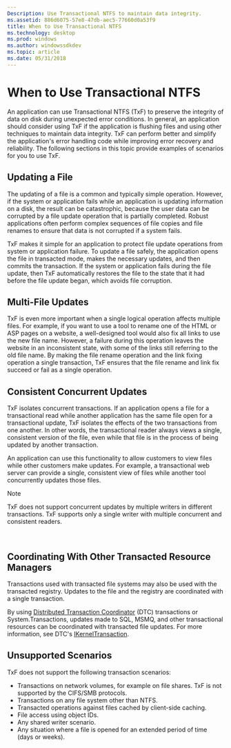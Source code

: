 ```yaml
---
Description: Use Transactional NTFS to maintain data integrity.
ms.assetid: 886d6075-57e8-47db-aec5-77660d0a53f9
title: When to Use Transactional NTFS
ms.technology: desktop
ms.prod: windows
ms.author: windowssdkdev
ms.topic: article
ms.date: 05/31/2018
---
```


# When to Use Transactional NTFS

An application can use Transactional NTFS (TxF) to preserve the integrity of data on disk during unexpected error conditions. In general, an application should consider using TxF if the application is flushing files and using other techniques to maintain data integrity. TxF can perform better and simplify the application's error handling code while improving error recovery and reliability. The following sections in this topic provide examples of scenarios for you to use TxF.

## Updating a File

The updating of a file is a common and typically simple operation. However, if the system or application fails while an application is updating information on a disk, the result can be catastrophic, because the user data can be corrupted by a file update operation that is partially completed. Robust applications often perform complex sequences of file copies and file renames to ensure that data is not corrupted if a system fails.

TxF makes it simple for an application to protect file update operations from system or application failure. To update a file safely, the application opens the file in transacted mode, makes the necessary updates, and then commits the transaction. If the system or application fails during the file update, then TxF automatically restores the file to the state that it had before the file update began, which avoids file corruption.

## Multi-File Updates

TxF is even more important when a single logical operation affects multiple files. For example, if you want to use a tool to rename one of the HTML or ASP pages on a website, a well-designed tool would also fix all links to use the new file name. However, a failure during this operation leaves the website in an inconsistent state, with some of the links still referring to the old file name. By making the file rename operation and the link fixing operation a single transaction, TxF ensures that the file rename and link fix succeed or fail as a single operation.

## Consistent Concurrent Updates

TxF isolates concurrent transactions. If an application opens a file for a transactional read while another application has the same file open for a transactional update, TxF isolates the effects of the two transactions from one another. In other words, the transactional reader always views a single, consistent version of the file, even while that file is in the process of being updated by another transaction.

An application can use this functionality to allow customers to view files while other customers make updates. For example, a transactional web server can provide a single, consistent view of files while another tool concurrently updates those files.

> [!Note]  
> TxF does not support concurrent updates by multiple writers in different transactions. TxF supports only a single writer with multiple concurrent and consistent readers.

 

## Coordinating With Other Transacted Resource Managers

Transactions used with transacted file systems may also be used with the transacted registry. Updates to the file and the registry are coordinated with a single transaction.

By using [Distributed Transaction Coordinator](https://msdn.microsoft.com/library/aa369357) (DTC) transactions or System.Transactions, updates made to SQL, MSMQ, and other transactional resources can be coordinated with transacted file updates. For more information, see DTC's [IKernelTransaction](Http://go.microsoft.com/fwlink/p/?linkid=116603).

## Unsupported Scenarios

TxF does not support the following transaction scenarios:

-   Transactions on network volumes, for example on file shares. TxF is not supported by the CIFS/SMB protocols.
-   Transactions on any file system other than NTFS.
-   Transacted operations against files cached by client-side caching.
-   File access using object IDs.
-   Any shared writer scenario.
-   Any situation where a file is opened for an extended period of time (days or weeks).

 

 



